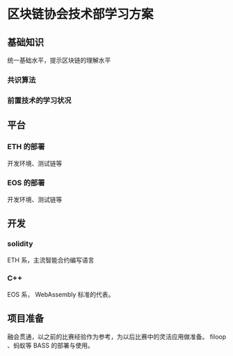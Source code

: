 # 区块链协会技术部学习方案

## 基础知识

统一基础水平，提示区块链的理解水平

### 共识算法

### 前置技术的学习状况

## 平台

### ETH 的部署

开发环境、测试链等

### EOS 的部署

开发环境、测试链等

## 开发

### solidity

ETH 系，主流智能合约编写语言

### C++

EOS 系， WebAssembly 标准的代表。

## 项目准备

融会贯通，以之前的比赛经验作为参考，为以后比赛中的灵活应用做准备。 filoop 、蚂蚁等 BASS 的部署与使用。
